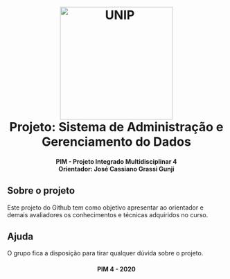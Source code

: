 <h1 align="center">
  <br>
  <img src="https://www.oabsv.org.br/wp-content/uploads/2020/03/logo-UNIP-1024x683.png" alt="UNIP" width="260">
  <br>
  Projeto: Sistema de Administração e Gerenciamento do Dados
  <br>
</h1>

<h4 align="center">PIM - Projeto Integrado Multidisciplinar 4<br>Orientador: José Cassiano Grassi Gunji</h4>


## Sobre o projeto

Este projeto do Github tem como objetivo apresentar ao orientador e demais avaliadores os conhecimentos e técnicas adquiridos no curso.


## Ajuda

O grupo fica a disposição para tirar qualquer dúvida sobre o projeto.

<h4 align="center">PIM 4 - 2020</h4>
